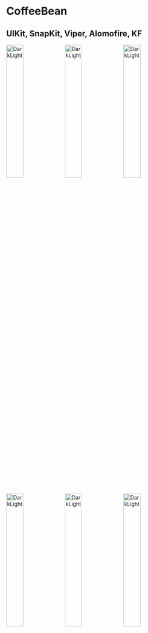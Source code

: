 # CoffeeBean
## UIKit, SnapKit, Viper, Alomofire, KF

<p>
  <img alt="DarkLight" src="https://github.com/smartwatch11/CoffeeBean/assets/45270999/1acbeb38-81ab-47b6-8412-476587f32987" width="30%">
  <img alt="DarkLight" src="https://github.com/smartwatch11/CoffeeBean/assets/45270999/ae14eceb-916b-4cfe-bed3-53fe94611e2c" width="30%">
  <img alt="DarkLight" src="https://github.com/smartwatch11/CoffeeBean/assets/45270999/6cd87d57-5d84-4f28-8483-277cad90d75f" width="30%">
</p>
<p>
  <img alt="DarkLight" src="https://github.com/smartwatch11/CoffeeBean/assets/45270999/45992344-09ff-4baf-8553-6db27a6660ca" width="30%">
  <img alt="DarkLight" src="https://github.com/smartwatch11/CoffeeBean/assets/45270999/62ffc703-8af5-4041-8609-a335689a0247" width="30%">
  <img alt="DarkLight" src="https://github.com/smartwatch11/CoffeeBean/assets/45270999/6886ab4b-6290-46c3-b6d0-a8acfbe715f1" width="30%">
</p>
